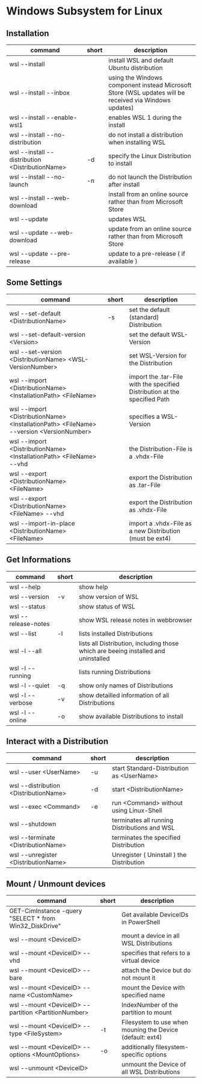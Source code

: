 # Windows Subsystem for Linux
## Installation

| command | short | description |
| --- | --- | --- |
| wsl --install |  | install WSL and default Ubuntu distribution |
| wsl --install --inbox |  | using the Windows component instead Microsoft Store (WSL updates will be received via Windows updates) |
| wsl --install --enable-wsl1 |  | enables WSL 1 during the install |
| wsl --install --no-distribution |  | do not install a distribution when installing WSL |
| wsl --install --distribution \<DistributionName> | -d | specify the Linux Distribution to install |
| wsl --install --no-launch | -n | do not launch the Distribution after install |
| wsl --install --web-download |  | install from an online source rather than from Microsoft Store |
| wsl --update |  | updates WSL |
| wsl --update --web-download |  | update from an online source rather than from Microsoft Store |
| wsl --update --pre-release |  | update to a pre-release ( if available ) |

## Some Settings

| command | short | description |
| --- | --- | --- |
| wsl --set-default \<DistributionName> | -s | set the default (standard) Distribution |
| wsl --set-default-version \<Version> |  | set the default WSL-Version |
| wsl --set-version \<DistributionName> \<WSL-VersionNumber> |  | set WSL-Version for the Distribution |
| wsl --import \<DistributionName> \<InstallationPath> \<FileName> |  | import the .tar-File with the specified Distribution at the specified Path |
| wsl --import \<DistributionName> \<InstallationPath> \<FileName> --version \<VersionNumber> |  | specifies a WSL-Version |
| wsl --import \<DistributionName> \<InstallationPath> \<FileName> --vhd |  | the Distribution-File is a .vhdx-File |
| wsl --export \<DistributionName> \<FileName> |  | export the Distribution as .tar-File |
| wsl --export \<DistributionName> \<FileName> --vhd |  | export the Distribution as .vhdx-File |
| wsl --import-in-place \<DistributionName> \<FileName> |  | import a .vhdx-File as a new Distribution (must be ext4) |

## Get Informations

| command | short | description |
| --- | --- | --- |
| wsl --help |  | show help |
| wsl --version | -v | show version of WSL |
| wsl --status |  | show status of WSL |
| wsl --release-notes |  | show WSL release notes in webbrowser |
| wsl --list | -l | lists installed Distributions |
| wsl -l --all |  | lists all Distribution, including those which are beeing installed and uninstalled |
| wsl -l --running |  | lists running Distributions |
| wsl -l --quiet | -q | show only names of Distributions |
| wsl -l --verbose | -v | show detailled information of all Distributions |
| wsl -l --online | -o | show available Distributions to install |

## Interact with a Distribution

| command | short | description |
| --- | --- | --- |
| wsl --user \<UserName> | -u | start Standard-Distribution as \<UserName> |
| wsl --distribution \<DistributionName> | -d | start \<DistributionName> |
| wsl --exec \<Command> | -e | run \<Command> without using Linux-Shell |
| wsl --shutdown |  | terminates all running Distributions and WSL |
| wsl --terminate \<DistributionName> |  | terminates the specified Distribution |
| wsl --unregister \<DistributionName> |  | Unregister ( Uninstall ) the Distribution |

## Mount / Unmount devices

| command | short | description |
| --- | --- | --- |
| GET-CimInstance -query "SELECT \* from Win32_DiskDrive" |  | Get available DeviceIDs in PowerShell |
| wsl --mount \<DeviceID> |  | mount a device in all WSL Distributions |
| wsl --mount \<DeviceID> --vhd |  | specifies that <DeviceID> refers to a virtual device |
| wsl --mount \<DeviceID> --bare |  | attach the Device but do not mount it |
| wsl --mount \<DeviceID> --name \<CustomName>|  | mount the Device with specified name |
| wsl --mount \<DeviceID> --partition \<PartitionNumber> |  | IndexNumber of the partition to mount |
| wsl --mount \<DeviceID> --type \<FileSystem> | -t | Filesystem to use when mouning the Device (default: ext4) |
| wsl --mount \<DeviceID> --options \<MountOptions> | -o | additionally filesystem-specific options |
| wsl --unmount \<DeviceID> |  | unmount the Device of all WSL Distributions |
